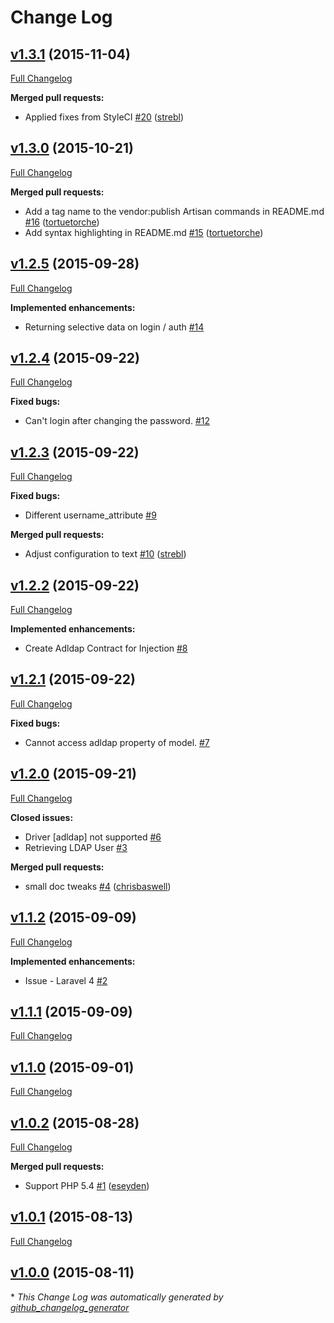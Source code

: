 # Change Log

## [v1.3.1](https://github.com/Adldap2/Adldap2-Laravel/tree/v1.3.1) (2015-11-04)
[Full Changelog](https://github.com/Adldap2/Adldap2-Laravel/compare/v1.3.0...v1.3.1)

**Merged pull requests:**

- Applied fixes from StyleCI [\#20](https://github.com/Adldap2/Adldap2-Laravel/pull/20) ([strebl](https://github.com/strebl))

## [v1.3.0](https://github.com/Adldap2/Adldap2-Laravel/tree/v1.3.0) (2015-10-21)
[Full Changelog](https://github.com/Adldap2/Adldap2-Laravel/compare/v1.2.5...v1.3.0)

**Merged pull requests:**

- Add a tag name to the vendor:publish Artisan commands in README.md [\#16](https://github.com/Adldap2/Adldap2-Laravel/pull/16) ([tortuetorche](https://github.com/tortuetorche))
- Add syntax highlighting in README.md [\#15](https://github.com/Adldap2/Adldap2-Laravel/pull/15) ([tortuetorche](https://github.com/tortuetorche))

## [v1.2.5](https://github.com/Adldap2/Adldap2-Laravel/tree/v1.2.5) (2015-09-28)
[Full Changelog](https://github.com/Adldap2/Adldap2-Laravel/compare/v1.2.4...v1.2.5)

**Implemented enhancements:**

- Returning selective data on login / auth [\#14](https://github.com/Adldap2/Adldap2-Laravel/issues/14)

## [v1.2.4](https://github.com/Adldap2/Adldap2-Laravel/tree/v1.2.4) (2015-09-22)
[Full Changelog](https://github.com/Adldap2/Adldap2-Laravel/compare/v1.2.3...v1.2.4)

**Fixed bugs:**

- Can't login after changing the password. [\#12](https://github.com/Adldap2/Adldap2-Laravel/issues/12)

## [v1.2.3](https://github.com/Adldap2/Adldap2-Laravel/tree/v1.2.3) (2015-09-22)
[Full Changelog](https://github.com/Adldap2/Adldap2-Laravel/compare/v1.2.2...v1.2.3)

**Fixed bugs:**

- Different username\_attribute [\#9](https://github.com/Adldap2/Adldap2-Laravel/issues/9)

**Merged pull requests:**

- Adjust configuration to text [\#10](https://github.com/Adldap2/Adldap2-Laravel/pull/10) ([strebl](https://github.com/strebl))

## [v1.2.2](https://github.com/Adldap2/Adldap2-Laravel/tree/v1.2.2) (2015-09-22)
[Full Changelog](https://github.com/Adldap2/Adldap2-Laravel/compare/v1.2.1...v1.2.2)

**Implemented enhancements:**

- Create Adldap Contract for Injection [\#8](https://github.com/Adldap2/Adldap2-Laravel/issues/8)

## [v1.2.1](https://github.com/Adldap2/Adldap2-Laravel/tree/v1.2.1) (2015-09-22)
[Full Changelog](https://github.com/Adldap2/Adldap2-Laravel/compare/v1.2.0...v1.2.1)

**Fixed bugs:**

- Cannot access adldap property of model. [\#7](https://github.com/Adldap2/Adldap2-Laravel/issues/7)

## [v1.2.0](https://github.com/Adldap2/Adldap2-Laravel/tree/v1.2.0) (2015-09-21)
[Full Changelog](https://github.com/Adldap2/Adldap2-Laravel/compare/v1.1.2...v1.2.0)

**Closed issues:**

- Driver \[adldap\] not supported [\#6](https://github.com/Adldap2/Adldap2-Laravel/issues/6)
- Retrieving LDAP User [\#3](https://github.com/Adldap2/Adldap2-Laravel/issues/3)

**Merged pull requests:**

- small doc tweaks [\#4](https://github.com/Adldap2/Adldap2-Laravel/pull/4) ([chrisbaswell](https://github.com/chrisbaswell))

## [v1.1.2](https://github.com/Adldap2/Adldap2-Laravel/tree/v1.1.2) (2015-09-09)
[Full Changelog](https://github.com/Adldap2/Adldap2-Laravel/compare/v1.1.1...v1.1.2)

**Implemented enhancements:**

- Issue - Laravel 4  [\#2](https://github.com/Adldap2/Adldap2-Laravel/issues/2)

## [v1.1.1](https://github.com/Adldap2/Adldap2-Laravel/tree/v1.1.1) (2015-09-09)
[Full Changelog](https://github.com/Adldap2/Adldap2-Laravel/compare/v1.1.0...v1.1.1)

## [v1.1.0](https://github.com/Adldap2/Adldap2-Laravel/tree/v1.1.0) (2015-09-01)
[Full Changelog](https://github.com/Adldap2/Adldap2-Laravel/compare/v1.0.2...v1.1.0)

## [v1.0.2](https://github.com/Adldap2/Adldap2-Laravel/tree/v1.0.2) (2015-08-28)
[Full Changelog](https://github.com/Adldap2/Adldap2-Laravel/compare/v1.0.1...v1.0.2)

**Merged pull requests:**

- Support PHP 5.4 [\#1](https://github.com/Adldap2/Adldap2-Laravel/pull/1) ([eseyden](https://github.com/eseyden))

## [v1.0.1](https://github.com/Adldap2/Adldap2-Laravel/tree/v1.0.1) (2015-08-13)
[Full Changelog](https://github.com/Adldap2/Adldap2-Laravel/compare/v1.0.0...v1.0.1)

## [v1.0.0](https://github.com/Adldap2/Adldap2-Laravel/tree/v1.0.0) (2015-08-11)


\* *This Change Log was automatically generated by [github_changelog_generator](https://github.com/skywinder/Github-Changelog-Generator)*